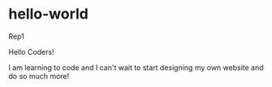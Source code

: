 # hello-world
Rep1

Hello Coders!

I am learning to code and I can't wait to start designing my own website and do so much more!
